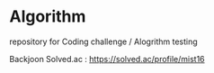 # Algorithm
repository for Coding challenge / Alogrithm testing

Backjoon Solved.ac : https://solved.ac/profile/mist16
